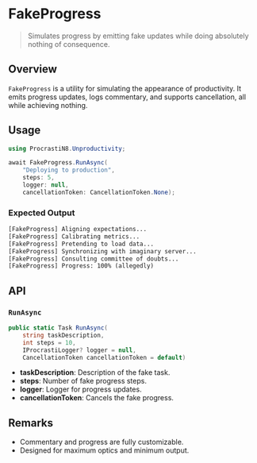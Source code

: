 # FakeProgress

> Simulates progress by emitting fake updates while doing absolutely nothing of consequence.

## Overview

`FakeProgress` is a utility for simulating the appearance of productivity. It emits progress updates, logs commentary, and supports cancellation, all while achieving nothing.

## Usage

```csharp
using ProcrastiN8.Unproductivity;

await FakeProgress.RunAsync(
    "Deploying to production",
    steps: 5,
    logger: null,
    cancellationToken: CancellationToken.None);
```

### Expected Output

```txt
[FakeProgress] Aligning expectations...
[FakeProgress] Calibrating metrics...
[FakeProgress] Pretending to load data...
[FakeProgress] Synchronizing with imaginary server...
[FakeProgress] Consulting committee of doubts...
[FakeProgress] Progress: 100% (allegedly)
```

## API

### `RunAsync`

```csharp
public static Task RunAsync(
    string taskDescription,
    int steps = 10,
    IProcrastiLogger? logger = null,
    CancellationToken cancellationToken = default)
```

- **taskDescription**: Description of the fake task.
- **steps**: Number of fake progress steps.
- **logger**: Logger for progress updates.
- **cancellationToken**: Cancels the fake progress.

## Remarks

- Commentary and progress are fully customizable.
- Designed for maximum optics and minimum output.
